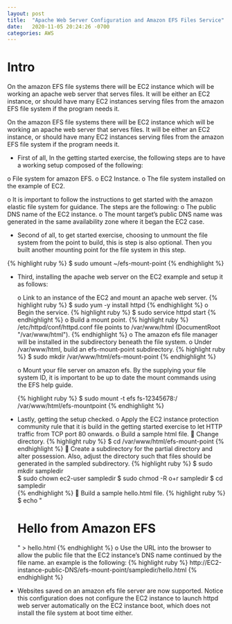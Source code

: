 ```yaml
---
layout: post
title:  "Apache Web Server Configuration and Amazon EFS Files Service"
date:   2020-11-05 20:24:26 -0700
categories: AWS
---
```


<h1><b>Intro</b></h1>
On the amazon EFS file systems there will be EC2 instance which will be working an apache web server that serves files. It will be either an EC2 instance, or should have many EC2 instances serving files from the amazon EFS file system if the program needs it. 

On the amazon EFS file systems there will be EC2 instance which will be working an apache web server that serves files. It will be either an EC2 instance, or should have many EC2 instances serving files from the amazon EFS file system if the program needs it.

- 	First of all, In the getting started exercise, the following steps are to have a working setup composed of the following:

 o	File system for amazon EFS. 
 o	EC2 Instance. 
 o	The file system installed on the example of EC2. 

   o	It is important to follow the instructions to get started with the amazon elastic file system for guidance. The steps are the following: 
o	The public DNS name of the EC2 instance. 
o	The mount target’s public DNS name was generated in the same availability zone where it began the EC2 case.


-	Second of all, to get started exercise, choosing to unmount the file system from the point to build, this is step is also optional. Then you built another mounting point for the file system in this step.

   {% highlight ruby %}
   $ sudo umount  ~/efs-mount-point
   {% endhighlight %}

-  Third, installing the apache web server on the EC2 example and setup it as follows:

   o	Link to an instance of the EC2 and mount an apache web server.
   {% highlight ruby %}
   $ sudo yum -y install httpd
   {% endhighlight %}
   o	Begin the service. 
   {% highlight ruby %}
   $ sudo service httpd start
   {% endhighlight %}
   o	Build a mount point.
   {% highlight ruby %}
   /etc/httpd/conf/httpd.conf file points to /var/www/html (DocumentRoot "/var/www/html").
   {% endhighlight %}
   o	The amazon efs file manager will be installed in the subdirectory beneath the file system. 
      o	Under /var/www/html, build an efs-mount-point subdirectory.
      {% highlight ruby %}
      $ sudo mkdir /var/www/html/efs-mount-point
      {% endhighlight %}

      o	Mount your file server on amazon efs. By the supplying your file system ID, it is important to be up to date the mount commands using the EFS help guide.

      {% highlight ruby %}
      $ sudo mount -t efs fs-12345678:/ /var/www/html/efs-mountpoint
      {% endhighlight %}
- Lastly, getting the setup checked.
   o	Apply the EC2 instance protection community rule that it is build in the getting started exercise to let HTTP traffic from TCP port 80 onwards. 
   o	Build a sample html file.
      	Change directory.
      {% highlight ruby %}
      $ cd /var/www/html/efs-mount-point
      {% endhighlight %}
      	Create a subdirectory for the partial directory and alter possession. Also, adjust the directory such that files should be generated in the sampled subdirectory.
      {% highlight ruby %}
      $  sudo mkdir sampledir  
      $  sudo chown  ec2-user sampledir
      $  sudo chmod -R o+r sampledir
      $  cd sampledir  
      {% endhighlight %}
      	Build a sample hello.html file.
      {% highlight ruby %}
      $ echo "<html><h1>Hello from Amazon EFS</h1></html>" > hello.html 
      {% endhighlight %}
   o	Use the URL into the browser to allow the public file that the EC2 instance’s DNS name continued by the file name. an example is the following:
   {% highlight ruby %}
   http://EC2-instance-public-DNS/efs-mount-point/sampledir/hello.html
   {% endhighlight %}
-	Websites saved on an amazon efs file server are now supported. Notice this configuration does not configure the EC2 instance to launch httpd web server automatically on the EC2 instance boot, which does not install the file system at boot time either.